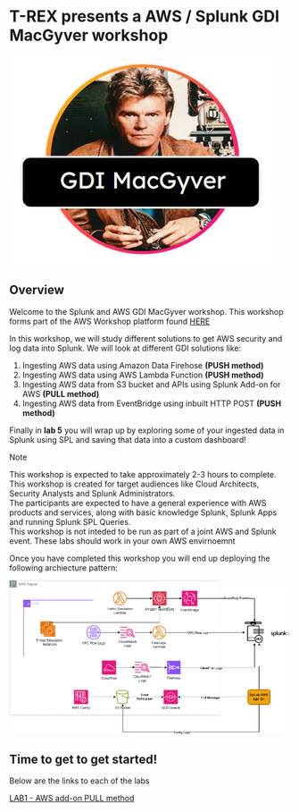 # T-REX presents a AWS / Splunk GDI MacGyver workshop

![gmacgyver_logo](/static/gdimacgyverlogo.png)

## Overview 

Welcome to the Splunk and AWS GDI MacGyver workshop. This workshop forms part of the AWS Workshop platform found <a>[HERE](https://catalog.us-east-1.prod.workshops.aws/workshops/5039b0de-622d-4224-8760-d9dff0c13e0b/en-US/getting-started) </a>

In this workshop, we will study different solutions to get AWS security and log data into Splunk. We will look at different GDI solutions like:
1) Ingesting AWS data using Amazon Data Firehose <b>(PUSH method)</b>
2) Ingesting AWS data using AWS Lambda Function <b>(PUSH method)</b>
3) Ingesting AWS data from S3 bucket and APIs using Splunk Add-on for AWS <b>(PULL method)</b>
4) Ingesting AWS data from EventBridge using inbuilt HTTP POST <b>(PUSH method)</b>

Finally in <b>lab 5</b> you will wrap up by exploring some of your ingested data in Splunk using SPL and saving that data into a custom dashboard!

>[!NOTE]
>This workshop is expected to take approximately 2-3 hours to complete.<br>
>This workshop is created for target audiences like Cloud Architects, Security Analysts and Splunk Administrators.<br>
>The participants are expected to have a general experience with AWS products and services, along with basic knowledge Splunk, Splunk Apps and running Splunk SPL Queries.<br>
>This workshop is not inteded to be run as part of a joint AWS and Splunk event. These labs should work in your own AWS envirnoemnt <br>

Once you have completed this workshop you will end up deploying the following archiecture pattern:

![gdi_architecture](/static/gdi_workshop_architecture.png)

## Time to get to get started!
Below are the links to each of the labs

<a>[LAB1 - AWS add-on PULL method](/content/Lab1_awsaddon/index.en.md) </a>

